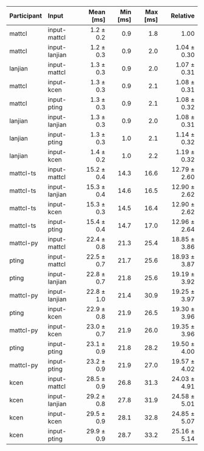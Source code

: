 | Participant | Input | Mean [ms] | Min [ms] | Max [ms] | Relative |
|:---|:---|---:|---:|---:|---:|
| mattcl | input-mattcl | 1.2 ± 0.2 | 0.9 | 1.8 | 1.00 |
| mattcl | input-lanjian | 1.2 ± 0.3 | 0.9 | 2.0 | 1.04 ± 0.30 |
| lanjian | input-mattcl | 1.3 ± 0.3 | 0.9 | 2.0 | 1.07 ± 0.31 |
| mattcl | input-kcen | 1.3 ± 0.3 | 0.9 | 2.1 | 1.08 ± 0.31 |
| mattcl | input-pting | 1.3 ± 0.3 | 0.9 | 2.1 | 1.08 ± 0.32 |
| lanjian | input-lanjian | 1.3 ± 0.3 | 0.9 | 2.0 | 1.08 ± 0.31 |
| lanjian | input-pting | 1.3 ± 0.3 | 1.0 | 2.1 | 1.14 ± 0.32 |
| lanjian | input-kcen | 1.4 ± 0.2 | 1.0 | 2.2 | 1.19 ± 0.32 |
| mattcl-ts | input-mattcl | 15.2 ± 0.4 | 14.3 | 16.6 | 12.79 ± 2.60 |
| mattcl-ts | input-lanjian | 15.3 ± 0.4 | 14.6 | 16.5 | 12.90 ± 2.62 |
| mattcl-ts | input-kcen | 15.3 ± 0.3 | 14.5 | 16.4 | 12.90 ± 2.62 |
| mattcl-ts | input-pting | 15.4 ± 0.4 | 14.7 | 17.0 | 12.96 ± 2.64 |
| mattcl-py | input-mattcl | 22.4 ± 0.8 | 21.3 | 25.4 | 18.85 ± 3.86 |
| pting | input-mattcl | 22.5 ± 0.7 | 21.7 | 25.6 | 18.93 ± 3.87 |
| pting | input-lanjian | 22.8 ± 0.7 | 21.8 | 25.6 | 19.19 ± 3.92 |
| mattcl-py | input-lanjian | 22.8 ± 1.0 | 21.4 | 30.9 | 19.25 ± 3.97 |
| pting | input-kcen | 22.9 ± 0.8 | 21.9 | 26.5 | 19.30 ± 3.96 |
| mattcl-py | input-kcen | 23.0 ± 0.7 | 21.9 | 26.0 | 19.35 ± 3.96 |
| pting | input-pting | 23.1 ± 0.9 | 21.8 | 28.2 | 19.50 ± 4.00 |
| mattcl-py | input-pting | 23.2 ± 0.9 | 21.9 | 27.0 | 19.57 ± 4.02 |
| kcen | input-mattcl | 28.5 ± 0.9 | 26.8 | 31.3 | 24.03 ± 4.91 |
| kcen | input-lanjian | 29.2 ± 0.8 | 27.8 | 31.9 | 24.58 ± 5.01 |
| kcen | input-kcen | 29.5 ± 0.9 | 28.1 | 32.8 | 24.85 ± 5.07 |
| kcen | input-pting | 29.9 ± 0.9 | 28.7 | 33.2 | 25.16 ± 5.14 |
